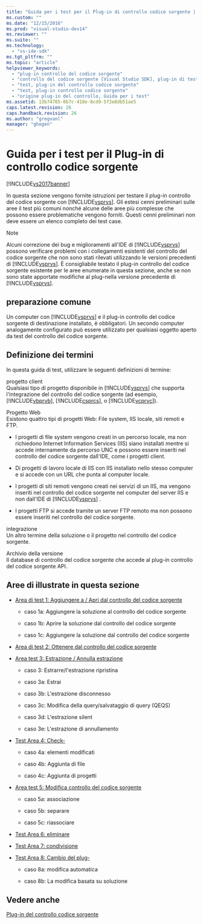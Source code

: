 ```yaml
---
title: "Guida per i test per il Plug-in di controllo codice sorgente | Microsoft Docs"
ms.custom: ""
ms.date: "12/15/2016"
ms.prod: "visual-studio-dev14"
ms.reviewer: ""
ms.suite: ""
ms.technology: 
  - "vs-ide-sdk"
ms.tgt_pltfrm: ""
ms.topic: "article"
helpviewer_keywords: 
  - "plug-in controllo del codice sorgente"
  - "controllo del codice sorgente [Visual Studio SDK], plug-in di test"
  - "test, plug-in del controllo codice sorgente"
  - "test, plug-in controllo codice sorgente"
  - "origine plug-in del controllo, Guida per i test"
ms.assetid: 13b74765-0b7c-418e-8cd9-5f2e8db51ae5
caps.latest.revision: 26
caps.handback.revision: 26
ms.author: "gregvanl"
manager: "ghogen"
---
```

# Guida per i test per il Plug-in di controllo codice sorgente
[!INCLUDE[vs2017banner](../../code-quality/includes/vs2017banner.md)]

In questa sezione vengono fornite istruzioni per testare il plug\-in controllo del codice sorgente con [!INCLUDE[vsprvs](../../code-quality/includes/vsprvs_md.md)].  Gli estesi cenni preliminari sulle aree il test più comuni nonché alcune delle aree più complesse che possono essere problematiche vengono forniti.  Questi cenni preliminari non deve essere un elenco completo dei test case.  
  
> [!NOTE]
>  Alcuni correzione dei bug e miglioramenti all'IDE di [!INCLUDE[vsprvs](../../code-quality/includes/vsprvs_md.md)] possono verificare problemi con i collegamenti esistenti del controllo del codice sorgente che non sono stati rilevati utilizzando le versioni precedenti di [!INCLUDE[vsprvs](../../code-quality/includes/vsprvs_md.md)].  È consigliabile testato il plug\-in controllo del codice sorgente esistente per le aree enumerate in questa sezione, anche se non sono state apportate modifiche al plug\-nella versione precedente di [!INCLUDE[vsprvs](../../code-quality/includes/vsprvs_md.md)].  
  
## preparazione comune  
 Un computer con [!INCLUDE[vsprvs](../../code-quality/includes/vsprvs_md.md)] e il plug\-in controllo del codice sorgente di destinazione installato, è obbligatori.  Un secondo computer analogamente configurato può essere utilizzato per qualsiasi oggetto aperto da test del controllo del codice sorgente.  
  
## Definizione dei termini  
 In questa guida di test, utilizzare le seguenti definizioni di termine:  
  
 progetto client  
 Qualsiasi tipo di progetto disponibile in [!INCLUDE[vsprvs](../../code-quality/includes/vsprvs_md.md)] che supporta l'integrazione del controllo del codice sorgente \(ad esempio, [!INCLUDE[vbprvb](../../code-quality/includes/vbprvb_md.md)], [!INCLUDE[csprcs](../../data-tools/includes/csprcs_md.md)], o [!INCLUDE[vcprvc](../../code-quality/includes/vcprvc_md.md)]\).  
  
 Progetto Web  
 Esistono quattro tipi di progetti Web: File system, IIS locale, siti remoti e FTP.  
  
-   I progetti di file system vengono creati in un percorso locale, ma non richiedono Internet Information Services \(IIS\) siano installati mentre si accede internamente da percorso UNC e possono essere inseriti nel controllo del codice sorgente dall'IDE, come i progetti client.  
  
-   Di progetti di lavoro locale di IIS con IIS installato nello stesso computer e si accede con un URL che punta al computer locale.  
  
-   I progetti di siti remoti vengono creati nei servizi di un IIS, ma vengono inseriti nel controllo del codice sorgente nel computer del server IIS e non dall'IDE di [!INCLUDE[vsprvs](../../code-quality/includes/vsprvs_md.md)] .  
  
-   I progetti FTP si accede tramite un server FTP remoto ma non possono essere inseriti nel controllo del codice sorgente.  
  
 integrazione  
 Un altro termine della soluzione o il progetto nel controllo del codice sorgente.  
  
 Archivio della versione  
 Il database di controllo del codice sorgente che accede al plug\-in controllo del codice sorgente API.  
  
## Aree di illustrate in questa sezione  
  
-   [Area di test 1: Aggiungere a \/ Apri dal controllo del codice sorgente](../../extensibility/internals/test-area-1-add-to-open-from-source-control.md)  
  
    -   caso 1a: Aggiungere la soluzione al controllo del codice sorgente  
  
    -   caso 1b: Aprire la soluzione dal controllo del codice sorgente  
  
    -   caso 1c: Aggiungere la soluzione dal controllo del codice sorgente  
  
-   [Area di test 2: Ottenere dal controllo del codice sorgente](../../extensibility/internals/test-area-2-get-from-source-control.md)  
  
-   [Area test 3: Estrazione \/ Annulla estrazione](../../extensibility/internals/test-area-3-check-out-undo-checkout.md)  
  
    -   caso 3: Estrarre\/l'estrazione ripristina  
  
    -   caso 3a: Estrai  
  
    -   caso 3b: L'estrazione disconnesso  
  
    -   caso 3c: Modifica della query\/salvataggio di query \(QEQS\)  
  
    -   caso 3d: L'estrazione silent  
  
    -   caso 3e: L'estrazione di annullamento  
  
-   [Test Area 4: Check\-](../../extensibility/internals/test-area-4-check-in.md)  
  
    -   caso 4a: elementi modificati  
  
    -   caso 4b: Aggiunta di file  
  
    -   caso 4c: Aggiunta di progetti  
  
-   [Area test 5: Modifica controllo del codice sorgente](../../extensibility/internals/test-area-5-change-source-control.md)  
  
    -   caso 5a: associazione  
  
    -   caso 5b: separare  
  
    -   caso 5c: riassociare  
  
-   [Test Area 6: eliminare](../../extensibility/internals/test-area-6-delete.md)  
  
-   [Test Area 7: condivisione](../../extensibility/internals/test-area-7-share.md)  
  
-   [Test Area 8: Cambio del plug\-](../../extensibility/internals/test-area-8-plug-in-switching.md)  
  
    -   caso 8a: modifica automatica  
  
    -   caso 8b: La modifica basata su soluzione  
  
## Vedere anche  
 [Plug\-in del controllo codice sorgente](../../extensibility/source-control-plug-ins.md)